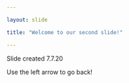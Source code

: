 ```yaml
---

layout: slide

title: "Welcome to our second slide!"

---
```


Slide created 7.7.20

Use the left arrow to go back!
